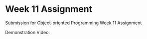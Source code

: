 # Week 11 Assignment 
Submission for Object-oriented Programming Week 11 Assignment

Demonstration Video: 
